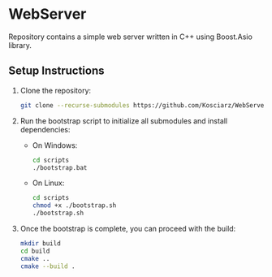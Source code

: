 ﻿# WebServer

Repository contains a simple web server written in C++ using Boost.Asio library.

## Setup Instructions

1. Clone the repository:

    ```bash
    git clone --recurse-submodules https://github.com/Kosciarz/WebServer.git
    ```

2. Run the bootstrap script to initialize all submodules and install dependencies:
    - On Windows:

      ```bash
      cd scripts
      ./bootstrap.bat
      ```

    - On Linux:

      ```bash
      cd scripts
      chmod +x ./bootstrap.sh
      ./bootstrap.sh
      ```

3. Once the bootstrap is complete, you can proceed with the build:

    ```bash
    mkdir build
    cd build
    cmake ..
    cmake --build .
    ```
